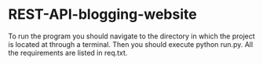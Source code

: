 # REST-API-blogging-website

To run the program you should navigate to the directory in which the project is located at through a terminal. Then you should execute python run.py. 
All the requirements are listed in req.txt. 
